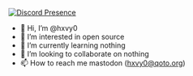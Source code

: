 [![Discord Presence](https://lanyard.cnrad.dev/api/330963539475038209)](https://discord.com/users/330963539475038209) 

- 👋 Hi, I’m @hxvy0
- 👀 I’m interested in open source
- 🌱 I’m currently learning nothing
- 💞️ I’m looking to collaborate on nothing
- 📫 How to reach me mastodon (hxvy0@qoto.org)

<!---
hxvy0/hxvy0 is a ✨ special ✨ repository because its `README.md` (this file) appears on your GitHub profile.
You can click the Preview link to take a look at your changes.
--->
